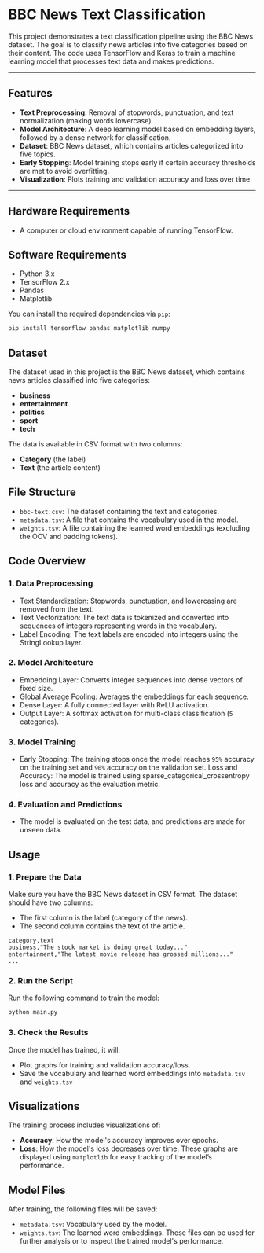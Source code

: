 # BBC News Text Classification

This project demonstrates a text classification pipeline using the BBC News dataset. The goal is to classify news articles into five categories based on their content. The code uses TensorFlow and Keras to train a machine learning model that processes text data and makes predictions.

---

## Features

- **Text Preprocessing**: Removal of stopwords, punctuation, and text normalization (making words lowercase).
- **Model Architecture**: A deep learning model based on embedding layers, followed by a dense network for classification.
- **Dataset**: BBC News dataset, which contains articles categorized into five topics.
- **Early Stopping**: Model training stops early if certain accuracy thresholds are met to avoid overfitting.
- **Visualization**: Plots training and validation accuracy and loss over time.

---

## Hardware Requirements

- A computer or cloud environment capable of running TensorFlow.

## Software Requirements

- Python 3.x
- TensorFlow 2.x
- Pandas
- Matplotlib

You can install the required dependencies via `pip`:

```bash
pip install tensorflow pandas matplotlib numpy
```

## Dataset
The dataset used in this project is the BBC News dataset, which contains news articles classified into five categories:
- **business**
- **entertainment**
- **politics**
- **sport**
- **tech**

The data is available in CSV format with two columns:
- **Category** (the label)
- **Text** (the article content)

## File Structure
- `bbc-text.csv`: The dataset containing the text and categories.
- `metadata.tsv`: A file that contains the vocabulary used in the model.
- `weights.tsv`: A file containing the learned word embeddings (excluding the OOV and padding tokens).

## Code Overview
### 1. Data Preprocessing
- Text Standardization: Stopwords, punctuation, and lowercasing are removed from the text.
- Text Vectorization: The text data is tokenized and converted into sequences of integers representing words in the vocabulary.
- Label Encoding: The text labels are encoded into integers using the StringLookup layer.
  
### 2. Model Architecture
- Embedding Layer: Converts integer sequences into dense vectors of fixed size.
- Global Average Pooling: Averages the embeddings for each sequence.
- Dense Layer: A fully connected layer with ReLU activation.
- Output Layer: A softmax activation for multi-class classification (`5` categories).
  
### 3. Model Training
- Early Stopping: The training stops once the model reaches `95%` accuracy on the training set and `90%` accuracy on the validation set.
Loss and Accuracy: The model is trained using sparse_categorical_crossentropy loss and accuracy as the evaluation metric.

### 4. Evaluation and Predictions
- The model is evaluated on the test data, and predictions are made for unseen data.

## Usage
### 1. Prepare the Data
Make sure you have the BBC News dataset in CSV format. The dataset should have two columns:
- The first column is the label (category of the news).
- The second column contains the text of the article.
```csv
category,text
business,"The stock market is doing great today..."
entertainment,"The latest movie release has grossed millions..."
...
```
### 2. Run the Script
Run the following command to train the model:
```bash
python main.py
```
### 3. Check the Results
Once the model has trained, it will:
- Plot graphs for training and validation accuracy/loss.
- Save the vocabulary and learned word embeddings into `metadata.tsv` and `weights.tsv`

## Visualizations
The training process includes visualizations of:
- **Accuracy**: How the model's accuracy improves over epochs.
- **Loss**: How the model's loss decreases over time.
These graphs are displayed using `matplotlib` for easy tracking of the model’s performance.

## Model Files
After training, the following files will be saved:
- `metadata.tsv`: Vocabulary used by the model.
- `weights.tsv`: The learned word embeddings.
These files can be used for further analysis or to inspect the trained model's performance.

